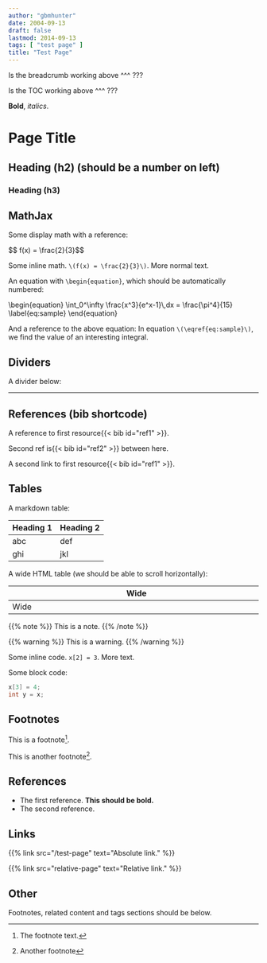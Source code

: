 ```yaml
---
author: "gbmhunter"
date: 2004-09-13
draft: false
lastmod: 2014-09-13
tags: [ "test page" ]
title: "Test Page"
---
```


Is the breadcrumb working above ^^^ ???

Is the TOC working above ^^^ ???

**Bold**, _italics_.

# Page Title

## Heading (h2) (should be a number on left)

### Heading (h3)

## MathJax

Some display math with a reference:

<p>$$ f(x) = \frac{2}{3}$$</p>

Some inline math. `\(f(x) = \frac{2}{3}\)`. More normal text.

An equation with `\begin{equation}`, which should be automatically numbered:

<p>
\begin{equation}
  \int_0^\infty \frac{x^3}{e^x-1}\,dx = \frac{\pi^4}{15}
  \label{eq:sample}
\end{equation}
</p>

And a reference to the above equation: In equation `\(\eqref{eq:sample}\)`, we find the value of an
interesting integral.

## Dividers

A divider below:

---

## References (bib shortcode)

A reference to first resource{{< bib id="ref1" >}}.

Second ref is{{< bib id="ref2" >}} between here.

A second link to first resource{{< bib id="ref1" >}}.

## Tables

A markdown table:

Heading 1   | Heading 2
------------|------------
abc         | def
ghi         | jkl

A wide HTML table (we should be able to scroll horizontally):

<div class="table-wrapper">
<table>
    <thead>
        <tr>
            <th style="min-width:500px">Wide</th>
            <th style="min-width:500px">Wide</th>
            <th style="min-width:500px">Wide</th>
        </tr>
    </thead>
    <tbody>
        <tr>
            <td style="min-width:500px">Wide</td>
            <td style="min-width:500px">Wide</td>
            <td style="min-width:500px">Wide</td>
        </tr>
    </tbody>
</table>
</div>

{{% note %}}
This is a note.
{{% /note %}}

{{% warning %}}
This is a warning.
{{% /warning %}}

Some inline code. `x[2] = 3`. More text.

Some block code:

```c
x[3] = 4;
int y = x;
```

## Footnotes

This is a footnote[^foot-1].

This is another footnote[^foot-2].

[^foot-1]: The footnote text.
[^foot-2]: Another footnote

## References

<ul id="bib-list">
  <li id="ref1">The first reference. <b>This should be bold.</b></li>
  <li id="ref2">The second reference.</li>
</ul>

## Links

{{% link src="/test-page" text="Absolute link." %}}

{{% link src="relative-page" text="Relative link." %}}

## Other

Footnotes, related content and tags sections should be below.